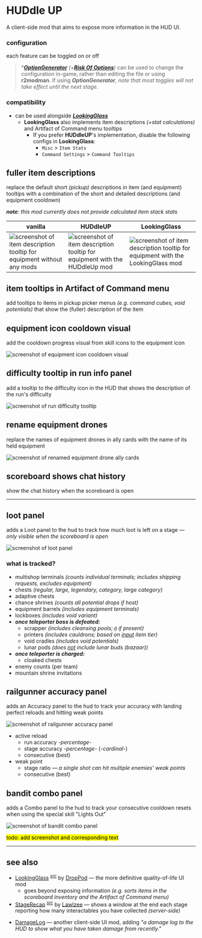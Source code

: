 # HUDdle UP

A client-side mod that aims to expose more information in the HUD UI.

<!--
### *planned*
- **item stack calculations? *(soft-dependency on LookingGlass? separate api mod?)***
- refactor loot tracking and loot panel string formatting
-->

### configuration
each feature can be toggled on or off

> *[***OptionGenerator***](https://thunderstore.io/package/6thmoon/OptionGenerator/) *(+[***Risk Of Options***](https://thunderstore.io/package/Rune580/Risk_Of_Options/))* can be used to change the configuration in-game, rather than editing the file or using **r2modman**. If using ***OptionGenerator**, note that most toggles will not take effect until the next stage.*

### compatibility
- can be used alongside [***LookingGlass***](https://thunderstore.io/package/DropPod/LookingGlass/)
    - **LookingGlass** also implements item descriptions *(+stat calculations)* and Artifact of Command menu tooltips
        - If you prefer **HUDdleUP**'s implementation, disable the following configs in **LookingGlass**:
            - `Misc` > `Item Stats`
            - `Command Settings` > `Command Tooltips`

## fuller item descriptions
replace the default short *(pickup)* descriptions in item (and equipment) tooltips with a combination of the short and detailed descriptions (and equipment cooldown)

***note**: this mod currently does not provide calculated item stack stats*

vanilla | HUDdleUP | LookingGlass
--- | --- | ---
![screenshot of item description tooltip for equipment without any mods](https://github.com/itsschwer/ror2-huddle-up/blob/main/xtra/demo-fuller-descriptions-vanilla.png?raw=true) | ![screenshot of item description tooltip for equipment with the HUDdleUp mod](https://github.com/itsschwer/ror2-huddle-up/blob/main/xtra/demo-fuller-descriptions.png?raw=true) | ![screenshot of item description tooltip for equipment with the LookingGlass mod](https://github.com/itsschwer/ror2-huddle-up/blob/main/xtra/demo-fuller-descriptions-lookingglass.png?raw=true)

## item tooltips in Artifact of Command menu
add tooltips to items in pickup picker menus *(e.g. command cubes, void potentials)* that show the (fuller) description of the item

## equipment icon cooldown visual
add the cooldown progress visual from skill icons to the equipment icon

![screenshot of equipment icon cooldown visual](https://github.com/itsschwer/ror2-huddle-up/blob/main/xtra/demo-equipment-cooldown-visual.png?raw=true)

## difficulty tooltip in run info panel
add a tooltip to the difficulty icon in the HUD that shows the description of the run's difficulty

![screenshot of run difficulty tooltip](https://github.com/itsschwer/ror2-huddle-up/blob/main/xtra/demo-run-difficulty.png?raw=true)

## rename equipment drones
replace the names of equipment drones in ally cards with the name of its held equipment

![screenshot of renamed equipment drone ally cards](https://github.com/itsschwer/ror2-huddle-up/blob/main//xtra/demo-equipment-drone-rename.png?raw=true)

## scoreboard shows chat history
show the chat history when the scoreboard is open

----

## loot panel
adds a Loot panel to the hud to track how much loot is left on a stage *— only visible when the scoreboard is open*

![screenshot of loot panel](https://github.com/itsschwer/ror2-huddle-up/blob/main/xtra/demo-loot-panel.png?raw=true)

### what is tracked?
- multishop terminals *(counts individual terminals; includes shipping requests, excludes equipment)*
- chests *(regular, large, legendary, category, large category)*
- adaptive chests
- chance shrines *(counts all potential drops if host)*
- equipment barrels *(includes equipment terminals)*
- lockboxes *(includes void variant)*
- ***once teleporter boss is defeated:***
    - scrapper *(includes cleansing pools; `@` if present)*
    - printers *(includes cauldrons; based on <u>input</u> item tier)*
    - void cradles *(includes void potentials)*
    - lunar pods *(does <u>not</u> include lunar buds (bazaar))*
- ***once teleporter is charged:***
    - cloaked chests
- enemy counts (per team)
- mountain shrine invitations

## railgunner accuracy panel
adds an Accuracy panel to the hud to track your accuracy with landing perfect reloads and hitting weak points

![screenshot of railgunner accuracy panel](https://github.com/itsschwer/ror2-huddle-up/blob/main/xtra/demo-railgunner-accuracy-panel.png?raw=true)

- active reload
    - run accuracy *-percentage-*
    - stage accuracy *-percentage-* (*-cardinal-*)
    - consecutive (best)
- weak point
    - stage ratio *— a single shot can hit multiple enemies' weak points*
    - consecutive (best)

## bandit combo panel
adds a Combo panel to the hud to track your consecutive cooldown resets when using the special skill "Lights Out"

![screenshot of bandit combo panel](https://github.com/itsschwer/ror2-huddle-up/blob/main/xtra/demo-bandit-combo-panel.png?raw=true)

<mark>todo: add screenshot and corresponding text</mark>


----

## see also
- [LookingGlass](https://thunderstore.io/package/DropPod/LookingGlass/) <sup>[*src*](https://github.com/Wet-Boys/LookingGlass)</sup> by [DropPod](https://thunderstore.io/package/DropPod/) — the more definitive quality-of-life UI mod
    - goes beyond exposing information *(e.g. sorts items in the scoreboard inventory and the Artifact of Command menu)*
- [StageRecap](https://thunderstore.io/package/Lawlzee/StageRecap/) <sup>[*src*](https://github.com/Lawlzee/StageReport)</sup> by [Lawlzee](https://thunderstore.io/package/Lawlzee/) — shows a window at the end each stage reporting how many interactables you have collected *(server-side)*
<!--  -->
- [DamageLog](https://thunderstore.io/package/itsschwer/DamageLog/) — another client-side UI mod, adding *"a damage log to the HUD to show what you have taken damage from recently."*
